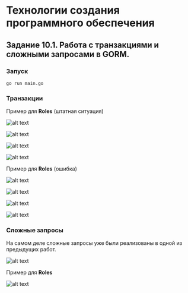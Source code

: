 # Технологии создания программного обеспечения
## Задание 10.1. Работа с транзакциями и сложными запросами в GORM.

### Запуск
```
go run main.go
```



### Транзакции

Пример для **Roles** (штатная ситуация)

![alt text](image.png)

![alt text](image-1.png)

![alt text](image-2.png)

![alt text](image-3.png)

Пример для **Roles** (ошибка)

![alt text](image-4.png)

![alt text](image-5.png)

![alt text](image-6.png)

![alt text](image-7.png)

### Сложные запросы

На самом деле сложные запросы уже были реализованы в одной из предыдущих работ.

![alt text](image-8.png)

Пример для **Roles**

![alt text](image-9.png)